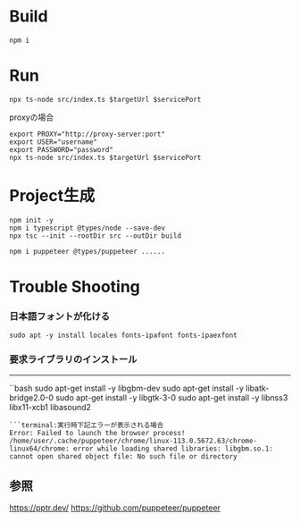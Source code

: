 

# Build
```
npm i
```

# Run
```
npx ts-node src/index.ts $targetUrl $servicePort
```

proxyの場合
```
export PROXY="http://proxy-server:port"
export USER="username"
export PASSWORD="password"
npx ts-node src/index.ts $targetUrl $servicePort
```

# Project生成
```:Typescript Project生成
npm init -y
npm i typescript @types/node --save-dev
npx tsc --init --rootDir src --outDir build

npm i puppeteer @types/puppeteer ......
```


# Trouble Shooting
### 日本語フォントが化ける
```
sudo apt -y install locales fonts-ipafont fonts-ipaexfont
```


### 要求ライブラリのインストール
---
``bash
sudo apt-get install -y libgbm-dev
sudo apt-get install -y libatk-bridge2.0-0 
sudo apt-get install -y libgtk-3-0
sudo apt-get install -y libnss3 libx11-xcb1 libasound2
```
```terminal:実行時下記エラーが表示される場合
Error: Failed to launch the browser process!
/home/user/.cache/puppeteer/chrome/linux-113.0.5672.63/chrome-linux64/chrome: error while loading shared libraries: libgbm.so.1: cannot open shared object file: No such file or directory
```

参照
---

https://pptr.dev/
https://github.com/puppeteer/puppeteer
